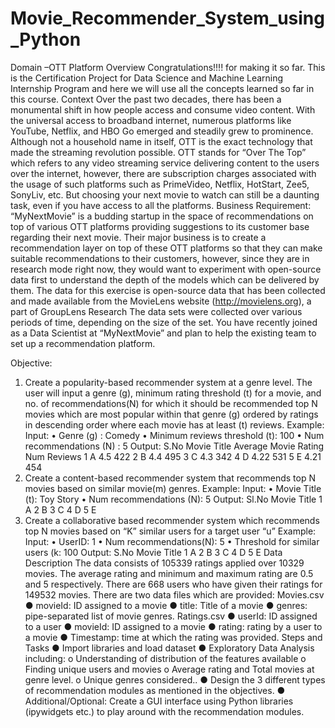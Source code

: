 # Movie_Recommender_System_using_Python
Domain –OTT Platform
Overview
Congratulations!!!! for making it so far. This is the Certification Project for Data Science and
Machine Learning Internship Program and here we will use all the concepts learned so far in
this course.
Context
Over the past two decades, there has been a monumental shift in how people access and
consume video content. With the universal access to broadband internet, numerous platforms
like YouTube, Netflix, and HBO Go emerged and steadily grew to prominence.
Although not a household name in itself, OTT is the exact technology that made the streaming
revolution possible.
OTT stands for “Over The Top” which refers to any video streaming service delivering content
to the users over the internet, however, there are subscription charges associated with the
usage of such platforms such as PrimeVideo, Netflix, HotStart, Zee5, SonyLiv, etc.
But choosing your next movie to watch can still be a daunting task, even if you have access to
all the platforms.
Business Requirement:
“MyNextMovie” is a budding startup in the space of recommendations on top of various OTT
platforms providing suggestions to its customer base regarding their next movie.
Their major business is to create a recommendation layer on top of these OTT platforms so
that they can make suitable recommendations to their customers, however, since they are in
research mode right now, they would want to experiment with open-source data first to
understand the depth of the models which can be delivered by them.
The data for this exercise is open-source data that has been collected and made available from
the MovieLens website (http://movielens.org), a part of GroupLens
Research The data sets were collected over various periods of time, depending on the size of
the set.
You have recently joined as a Data Scientist at “MyNextMovie” and plan to help the existing
team to set up a recommendation platform.


Objective:
1. Create a popularity-based recommender system at a genre level. The user will input a
genre (g), minimum rating threshold (t) for a movie, and no. of
recommendations(N) for which it should be recommended top N movies which are
most popular within that genre (g) ordered by ratings in descending order where each
movie has at least (t) reviews.
Example:
Input:
• Genre (g) : Comedy
• Minimum reviews threshold (t): 100
• Num recommendations (N) : 5
Output:
S.No Movie Title Average Movie Rating Num Reviews
1 A 4.5 422
2 B 4.4 495
3 C 4.3 342
4 D 4.22 531
5 E 4.21 454
2. Create a content-based recommender system that recommends top N movies based on
similar movie(m) genres.
Example:
Input:
• Movie Title (t): Toy Story
• Num recommendations (N): 5
Output:
Sl.No Movie Title
1 A
2 B
3 C
4 D
5 E
3. Create a collaborative based recommender system which recommends top N movies
based on “K” similar users for a target user “u”
Example:
Input:
• UserID: 1
• Num recommendations(N): 5
• Threshold for similar users (k: 100
Output:
S.No Movie Title
1 A
2 B
3 C
4 D
5 E
Data Description
The data consists of 105339 ratings applied over 10329 movies. The average rating and
minimum and maximum rating are 0.5 and 5 respectively. There are 668 users who have given
their ratings for 149532 movies.
There are two data files which are provided:
Movies.csv
● movieId: ID assigned to a movie
● title: Title of a movie
● genres: pipe-separated list of movie genres.
Ratings.csv
● userId: ID assigned to a user
● movieId: ID assigned to a movie
● rating: rating by a user to a movie
● Timestamp: time at which the rating was provided.
Steps and Tasks
● Import libraries and load dataset
● Exploratory Data Analysis including:
o Understanding of distribution of the features available
o Finding unique users and movies
o Average rating and Total movies at genre level.
o Unique genres considered..
● Design the 3 different types of recommendation modules as mentioned in the objectives.
● Additional/Optional: Create a GUI interface using Python libraries (ipywidgets etc.) to play around
with the recommendation modules.
